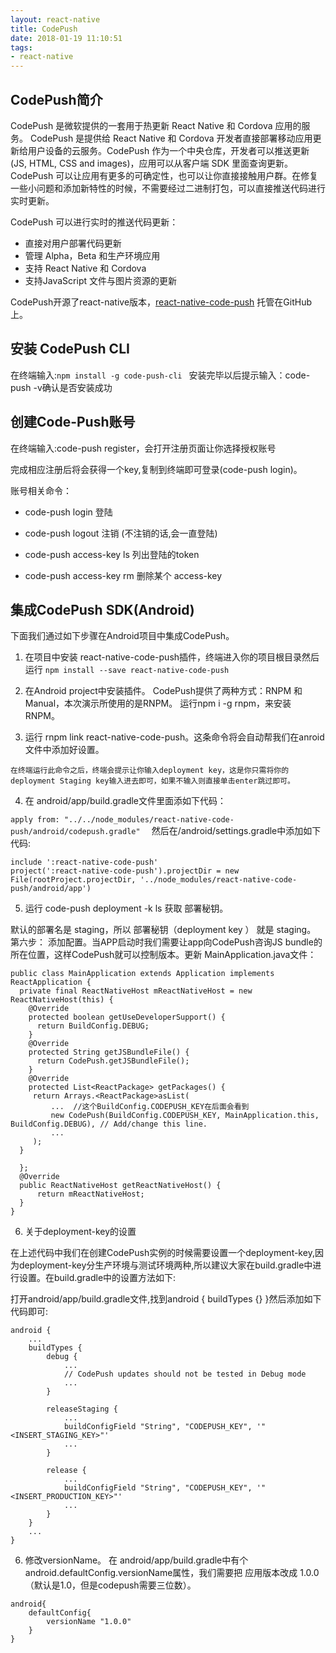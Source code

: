 ```yaml
---
layout: react-native
title: CodePush
date: 2018-01-19 11:10:51
tags:
- react-native
---
```



## CodePush简介

<!-- more -->

CodePush 是微软提供的一套用于热更新 React Native 和 Cordova 应用的服务。
CodePush 是提供给 React Native 和 Cordova 开发者直接部署移动应用更新给用户设备的云服务。CodePush 作为一个中央仓库，开发者可以推送更新 (JS, HTML, CSS and images)，应用可以从客户端 SDK 里面查询更新。CodePush 可以让应用有更多的可确定性，也可以让你直接接触用户群。在修复一些小问题和添加新特性的时候，不需要经过二进制打包，可以直接推送代码进行实时更新。


CodePush 可以进行实时的推送代码更新：

- 直接对用户部署代码更新
- 管理 Alpha，Beta 和生产环境应用
- 支持 React Native 和 Cordova
- 支持JavaScript 文件与图片资源的更新

CodePush开源了react-native版本，[react-native-code-push](https://github.com/Microsoft/react-native-code-push) 托管在GitHub上。


## 安装 CodePush CLI


在终端输入:`npm install -g code-push-cli `   安装完毕以后提示输入：code-push -v确认是否安装成功 


## 创建Code-Push账号



在终端输入:code-push register，会打开注册页面让你选择授权账号

完成相应注册后将会获得一个key,复制到终端即可登录(code-push login)。


 账号相关命令：

 - code-push login 登陆

 - code-push logout 注销 (不注销的话,会一直登陆)

 - code-push access-key ls 列出登陆的token

 - code-push access-key rm <accessKye> 删除某个 access-key

 

 ## 集成CodePush SDK(Android)

下面我们通过如下步骤在Android项目中集成CodePush。
1. 在项目中安装 react-native-code-push插件，终端进入你的项目根目录然后运行
`npm install --save react-native-code-push`

2. 在Android project中安装插件。
CodePush提供了两种方式：RNPM 和 Manual，本次演示所使用的是RNPM。
运行npm i -g rnpm，来安装RNPM。

3. 运行 rnpm link react-native-code-push。这条命令将会自动帮我们在anroid文件中添加好设置。

`在终端运行此命令之后，终端会提示让你输入deployment key，这是你只需将你的deployment Staging key输入进去即可，如果不输入则直接单击enter跳过即可。`

4. 在 android/app/build.gradle文件里面添如下代码：

`apply from: "../../node_modules/react-native-code-push/android/codepush.gradle"  `
然后在/android/settings.gradle中添加如下代码:

```
include ':react-native-code-push' 
project(':react-native-code-push').projectDir = new File(rootProject.projectDir, '../node_modules/react-native-code-push/android/app')
```
5. 运行 code-push deployment -k ls <appName>获取 部署秘钥。

默认的部署名是 staging，所以 部署秘钥（deployment key ） 就是 staging。
第六步： 添加配置。当APP启动时我们需要让app向CodePush咨询JS bundle的所在位置，这样CodePush就可以控制版本。更新 MainApplication.java文件：

```
public class MainApplication extends Application implements ReactApplication {
  private final ReactNativeHost mReactNativeHost = new ReactNativeHost(this) {
    @Override
    protected boolean getUseDeveloperSupport() {
      return BuildConfig.DEBUG;
    }
    @Override
    protected String getJSBundleFile() {
      return CodePush.getJSBundleFile();
    }
    @Override
    protected List<ReactPackage> getPackages() {
     return Arrays.<ReactPackage>asList(
         ...  //这个BuildConfig.CODEPUSH_KEY在后面会看到
         new CodePush(BuildConfig.CODEPUSH_KEY, MainApplication.this, BuildConfig.DEBUG), // Add/change this line.
         ...
     );
  }

  };
  @Override
  public ReactNativeHost getReactNativeHost() {
      return mReactNativeHost;
  }
}

```

6. 关于deployment-key的设置

在上述代码中我们在创建CodePush实例的时候需要设置一个deployment-key,因为deployment-key分生产环境与测试环境两种,所以建议大家在build.gradle中进行设置。在build.gradle中的设置方法如下:

打开android/app/build.gradle文件,找到android { buildTypes {} }然后添加如下代码即可:

```
android {
    ...
    buildTypes {
        debug {
            ...
            // CodePush updates should not be tested in Debug mode
            ...
        }

        releaseStaging {
            ...
            buildConfigField "String", "CODEPUSH_KEY", '"<INSERT_STAGING_KEY>"'
            ...
        }

        release {
            ...
            buildConfigField "String", "CODEPUSH_KEY", '"<INSERT_PRODUCTION_KEY>"'
            ...
        }
    }
    ...
}

```


6. 修改versionName。
在 android/app/build.gradle中有个 android.defaultConfig.versionName属性，我们需要把 应用版本改成 1.0.0（默认是1.0，但是codepush需要三位数）。

```
android{
    defaultConfig{
        versionName "1.0.0"
    }
}
    
```

